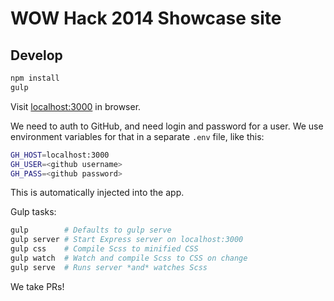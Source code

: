 # WOW Hack 2014 Showcase site

## Develop

```bash
npm install
gulp
```
Visit [localhost:3000](http://localhost:3000) in browser.

We need to auth to GitHub, and need login and password for a user. We use environment
variables for that in a separate `.env` file, like this:

```bash
GH_HOST=localhost:3000
GH_USER=<github username>
GH_PASS=<github password>
```
This is automatically injected into the app.

Gulp tasks:
```bash
gulp        # Defaults to gulp serve
gulp server # Start Express server on localhost:3000
gulp css    # Compile Scss to minified CSS
gulp watch  # Watch and compile Scss to CSS on change
gulp serve  # Runs server *and* watches Scss
```

We take PRs!
